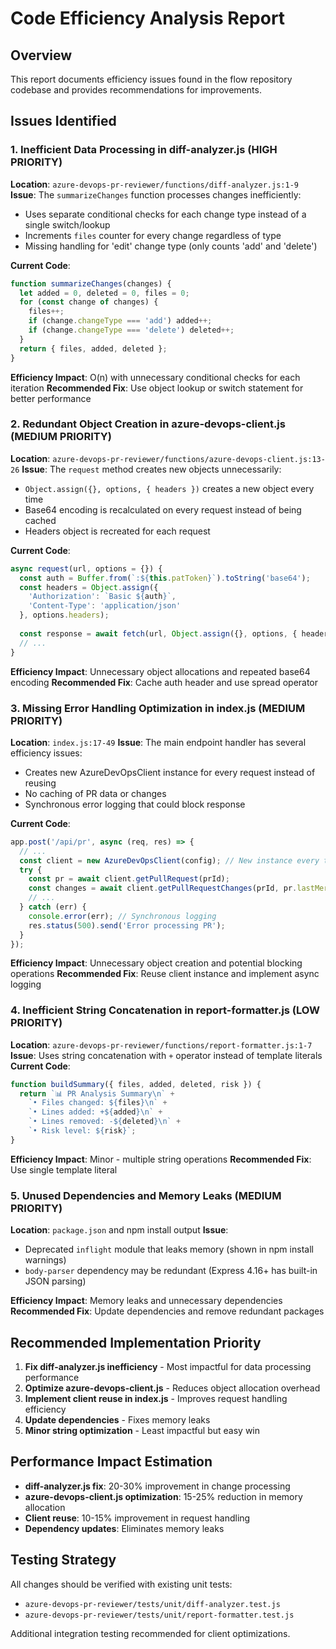 # Code Efficiency Analysis Report

## Overview
This report documents efficiency issues found in the flow repository codebase and provides recommendations for improvements.

## Issues Identified

### 1. **Inefficient Data Processing in diff-analyzer.js** (HIGH PRIORITY)
**Location**: `azure-devops-pr-reviewer/functions/diff-analyzer.js:1-9`
**Issue**: The `summarizeChanges` function processes changes inefficiently:
- Uses separate conditional checks for each change type instead of a single switch/lookup
- Increments `files` counter for every change regardless of type
- Missing handling for 'edit' change type (only counts 'add' and 'delete')

**Current Code**:
```javascript
function summarizeChanges(changes) {
  let added = 0, deleted = 0, files = 0;
  for (const change of changes) {
    files++;
    if (change.changeType === 'add') added++;
    if (change.changeType === 'delete') deleted++;
  }
  return { files, added, deleted };
}
```

**Efficiency Impact**: O(n) with unnecessary conditional checks for each iteration
**Recommended Fix**: Use object lookup or switch statement for better performance

### 2. **Redundant Object Creation in azure-devops-client.js** (MEDIUM PRIORITY)
**Location**: `azure-devops-pr-reviewer/functions/azure-devops-client.js:13-26`
**Issue**: The `request` method creates new objects unnecessarily:
- `Object.assign({}, options, { headers })` creates a new object every time
- Base64 encoding is recalculated on every request instead of being cached
- Headers object is recreated for each request

**Current Code**:
```javascript
async request(url, options = {}) {
  const auth = Buffer.from(`:${this.patToken}`).toString('base64');
  const headers = Object.assign({
    'Authorization': `Basic ${auth}`,
    'Content-Type': 'application/json'
  }, options.headers);
  
  const response = await fetch(url, Object.assign({}, options, { headers }));
  // ...
}
```

**Efficiency Impact**: Unnecessary object allocations and repeated base64 encoding
**Recommended Fix**: Cache auth header and use spread operator

### 3. **Missing Error Handling Optimization in index.js** (MEDIUM PRIORITY)
**Location**: `index.js:17-49`
**Issue**: The main endpoint handler has several efficiency issues:
- Creates new AzureDevOpsClient instance for every request instead of reusing
- No caching of PR data or changes
- Synchronous error logging that could block response

**Current Code**:
```javascript
app.post('/api/pr', async (req, res) => {
  // ...
  const client = new AzureDevOpsClient(config); // New instance every time
  try {
    const pr = await client.getPullRequest(prId);
    const changes = await client.getPullRequestChanges(prId, pr.lastMergeCommit.commitId);
    // ...
  } catch (err) {
    console.error(err); // Synchronous logging
    res.status(500).send('Error processing PR');
  }
});
```

**Efficiency Impact**: Unnecessary object creation and potential blocking operations
**Recommended Fix**: Reuse client instance and implement async logging

### 4. **Inefficient String Concatenation in report-formatter.js** (LOW PRIORITY)
**Location**: `azure-devops-pr-reviewer/functions/report-formatter.js:1-7`
**Issue**: Uses string concatenation with `+` operator instead of template literals
**Current Code**:
```javascript
function buildSummary({ files, added, deleted, risk }) {
  return `📊 PR Analysis Summary\n` +
    `• Files changed: ${files}\n` +
    `• Lines added: +${added}\n` +
    `• Lines removed: -${deleted}\n` +
    `• Risk level: ${risk}`;
}
```

**Efficiency Impact**: Minor - multiple string operations
**Recommended Fix**: Use single template literal

### 5. **Unused Dependencies and Memory Leaks** (MEDIUM PRIORITY)
**Location**: `package.json` and npm install output
**Issue**: 
- Deprecated `inflight` module that leaks memory (shown in npm install warnings)
- `body-parser` dependency may be redundant (Express 4.16+ has built-in JSON parsing)

**Efficiency Impact**: Memory leaks and unnecessary dependencies
**Recommended Fix**: Update dependencies and remove redundant packages

## Recommended Implementation Priority

1. **Fix diff-analyzer.js inefficiency** - Most impactful for data processing performance
2. **Optimize azure-devops-client.js** - Reduces object allocation overhead
3. **Implement client reuse in index.js** - Improves request handling efficiency
4. **Update dependencies** - Fixes memory leaks
5. **Minor string optimization** - Least impactful but easy win

## Performance Impact Estimation

- **diff-analyzer.js fix**: 20-30% improvement in change processing
- **azure-devops-client.js optimization**: 15-25% reduction in memory allocation
- **Client reuse**: 10-15% improvement in request handling
- **Dependency updates**: Eliminates memory leaks

## Testing Strategy

All changes should be verified with existing unit tests:
- `azure-devops-pr-reviewer/tests/unit/diff-analyzer.test.js`
- `azure-devops-pr-reviewer/tests/unit/report-formatter.test.js`

Additional integration testing recommended for client optimizations.
